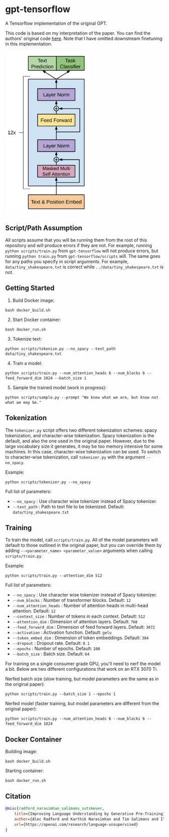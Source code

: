 # gpt-tensorflow
A Tensorflow implementation of the original GPT.

This code is based on my interpretation of the paper. You can find the authors' original code 
[here](https://github.com/openai/finetune-transformer-lm). Note that I have omitted downstream 
finetuning in this implementation.

<img src="./images/gpt-architecture.png" width="270px"></img>

## Script/Path Assumption
All scripts assume that you will be running them from the root of this repository and will produce errors if
they are not. For example, running ``python scripts/train.py`` from ``gpt-tensorflow`` will not produce errors,
but running ``python train.py`` from ``gpt-tensorflow/scripts`` will. The same goes for any paths you specify
in script arguments. For example, ``data/tiny_shakespeare.txt`` is correct while 
``../data/tiny_shakespeare.txt`` is not.

## Getting Started

1. Build Docker image:
```
bash docker_build.sh
```

2. Start Docker container:
```
bash docker_run.sh
```

3. Tokenize text:
```
python scripts/tokenize.py --no_spacy --text_path data/tiny_shakespeare.txt
```

4. Train a model:
```
python scripts/train.py --num_attention_heads 6 --num_blocks 6 --feed_forward_dim 1024 --batch_size 1
```

5. Sample the trained model (work in progress):
```
python scripts/sample.py --prompt "We know what we are, but know not what we may be."
```

## Tokenization

The ``tokenizer.py`` script offers two different tokenization schemes: spacy tokenization, and character-wise 
tokenization. Spacy tokenization is the default, and also the one used in the original paper. However, due 
to the large vocabulary size it generates, it may be too memory intensive for some machines. In this case, 
character-wise tokenization can be used. To switch to character-wise tokenization, call ``tokenizer.py`` with 
the argument ``--no_spacy``.

Example: 
```
python scripts/tokenizer.py --no_spacy
```

Full list of parameters:
- ``--no_spacy`` : Use character wise tokenizer instead of Spacy tokenizer.
- ``--text_path`` : Path to text file to be tokenized. Default: ``data/tiny_shakespeare.txt``

## Training 

To train the model, call ``scripts/train.py``. All of the model parameters will default to those 
outlined in the original paper, but you can override them by adding ``--<parameter_name> <parameter_value>`` 
arguments when calling ``scripts/train.py``. 

Example: 
```
python scripts/train.py --attention_dim 512
```

Full list of parameters:

- ``--no_spacy`` : Use character wise tokenizer instead of Spacy tokenizer.
- ``--num_blocks`` : Number of transformer blocks. Default: ``12``
- ``--num_attention_heads`` : Number of attention heads in multi-head attention. Default: ``12``
- ``--context_size`` : Number of tokens in each context. Default: ``512``
- ``--attention_dim`` : Dimension of attention layers. Default: ``768``
- ``--feed_forward_dim`` : Dimension of feed forward layers. Default: ``3072``
- ``--activation`` : Activation function. Default: ``gelu``
- ``--token_embed_dim`` : Dimension of token embeddings. Default: ``384``
- ``--dropout`` : Dropout rate. Default: ``0.1``
- ``--epochs`` : Number of epochs. Default: ``100``
- ``--batch_size`` : Batch size. Default: ``64``

For training on a single consumer grade GPU, you'll need to nerf the model a bit. Below are two different configurations that work on an RTX 3070 Ti.

Nerfed batch size (slow training, but model parameters are the same as in the original paper):
```
python scripts/train.py --batch_size 1 --epochs 1
```

Nerfed model (faster training, but model parameters are different from the original paper):
```
python scripts/train.py --num_attention_heads 6 --num_blocks 6 --feed_forward_dim 1024
```

## Docker Container
Building image:
```
bash docker_build.sh
```

Starting container:
```
bash docker_run.sh
```

## Citation

```bibtex
@misc{radford_narasimhan_salimans_sutskever, 
    title={Improving Language Understanding by Generative Pre-Training}, 
    author={Alec Radford and Karthik Narasimhan and Tim Salimans and Ilya Sutskever},
    url={https://openai.com/research/language-unsupervised}
} 
```
